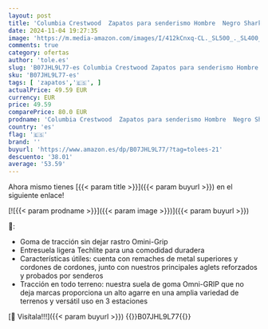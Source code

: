 ```yaml
---
layout: post
title: 'Columbia Crestwood  Zapatos para senderismo Hombre  Negro Shark X Columbia Grey  43.5 EU'
date: 2024-11-04 19:27:35
image: 'https://m.media-amazon.com/images/I/412kCnxq-CL._SL500_._SL400_.jpg'
comments: true
category: ofertas
author: 'tole.es'
slug: 'B07JHL9L77-es Columbia Crestwood Zapatos para senderismo Hombre Negro...'
sku: 'B07JHL9L77-es'
tags: [ 'zapatos','🇪🇸', ]
actualPrice: 49.59 EUR
currency: EUR
price: 49.59
comparePrice: 80.0 EUR
prodname: 'Columbia Crestwood  Zapatos para senderismo Hombre  Negro Shark X Columbia Grey  43.5 EU'
country: 'es'
flag: '🇪🇸'
brand: ''
buyurl: 'https://www.amazon.es/dp/B07JHL9L77/?tag=tolees-21'
descuento: '38.01'
average: '53.59'
---
```


Ahora mismo tienes [{{< param title >}}]({{< param buyurl >}}) en el siguiente enlace!

[![{{< param prodname >}}]({{< param image >}})]({{< param buyurl >}})

🔎:

- Goma de tracción sin dejar rastro Omini-Grip
- Entresuela ligera Techlite para una comodidad duradera
- Características útiles: cuenta con remaches de metal superiores y cordones de cordones, junto con nuestros principales aglets reforzados y probados por senderos
- Tracción en todo terreno: nuestra suela de goma Omni-GRIP que no deja marcas proporciona un alto agarre en una amplia variedad de terrenos y versátil uso en 3 estaciones

[🛒 Visítala!!!]({{< param buyurl >}})
{{<world>}}B07JHL9L77{{</world>}}
